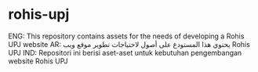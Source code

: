 # rohis-upj

ENG: This repository contains assets for the needs of developing a Rohis UPJ website
AR: يحتوي هذا المستودع على أصول لاحتياجات تطوير موقع ويب Rohis UPJ
IND: Repositori ini berisi aset-aset untuk kebutuhan pengembangan website Rohis UPJ
